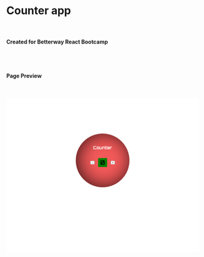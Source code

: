 <h1>Counter app</h1>
<br />
<h4>Created for Betterway React Bootcamp</h4>
<br />
<br />
<h4>Page Preview</h4>
<br />

![Alt Text](src/images/screenshotReactCounter.png?raw=true "React Counter screenshot")
<br />
